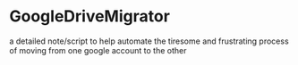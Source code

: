 # GoogleDriveMigrator
a detailed note/script to help automate the tiresome and frustrating process of moving from one google account to the other
